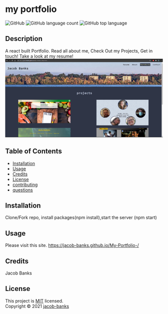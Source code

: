 # my portfolio

![GitHub](https://img.shields.io/github/license/jacob-banks/my-portfolio-)
![GitHub language count](https://img.shields.io/github/languages/count/jacob-banks/my-portfolio-)
![GitHub top language](https://img.shields.io/github/languages/top/jacob-banks/my-portfolio-)

## Description

A react built Portfolio. Read all about me, Check Out my Projects, Get in touch! Take a look at my resume!
![screenshot1](screenshot.png)

## Table of Contents

- [Installation](#installation)
- [Usage](#usage)
- [Credits](#credits)
- [License](#license)
- [contributing](#contributing)
- [questions](#questions)

## Installation

Clone/Fork repo, install packages(npm install),start the server (npm start)

## Usage

Please visit this site. https://jacob-banks.github.io/My-Portfolio-/

## Credits

Jacob Banks

## License

This project is [MIT](https://choosealicense.com/licenses/MIT/) licensed.<br />
Copyright © 2021 [jacob-banks](https://github.com/jacob-banks)

